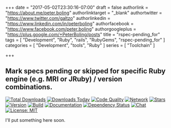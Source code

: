 +++
date = "2017-05-02T23:30:16-07:00"
draft = false
authorlink = "https://about.me/peter.boling"
authorlinktarget = "_blank"
authortwitter = "https://www.twitter.com/galtzo"
authorlinkedin = "https://www.linkedin.com/in/peterboling"
authorfacebook = "https://www.facebook.com/peter.boling"
authorgoogleplus = "https://plus.google.com/+PeterBoling/posts"
title = "rspec-pending_for"
tags = [ "Development", "Ruby", "rails", "RubyGems", "rspec-pending_for" ]
categories = [ "Development", "tools", "Ruby" ]
series = [ "Toolchain" ]

+++

## Mark specs pending or skipped for specific Ruby engine (e.g. MRI or JRuby) / version combinations.

[![Total Downloads](https://img.shields.io/gem/rt/rspec-pending_for.svg)](https://github.com/pboling/rspec-pending_for)
[![Downloads Today](https://img.shields.io/gem/rd/rspec-pending_for.svg)](https://github.com/pboling/rspec-pending_for)
[![Code Quality](https://img.shields.io/codeclimate/github/pboling/rspec-pending_for.svg)](https://codeclimate.com/github/pboling/rspec-pending_for)
[![Network](https://img.shields.io/github/forks/pboling/rspec-pending_for.svg?style=social)](https://github.com/pboling/rspec-pending_for/network)
[![Stars](https://img.shields.io/github/stars/pboling/rspec-pending_for.svg?style=social)](https://github.com/pboling/rspec-pending_for/stargazers)
[![Version](https://img.shields.io/gem/v/rspec-pending_for.svg)](https://rubygems.org/gems/rspec-pending_for)
[![Build](https://img.shields.io/travis/pboling/rspec-pending_for.svg)](https://travis-ci.org/pboling/rspec-pending_for)
[![Documentation](http://inch-ci.org/github/pboling/rspec-pending_for.svg)](http://inch-ci.org/github/pboling/rspec-pending_for)
[![Dependency Status](https://gemnasium.com/pboling/rspec-pending_for.svg)](https://gemnasium.com/pboling/rspec-pending_for)
[![Chat](https://img.shields.io/gitter/room/pboling/rspec-pending_for.svg)](https://gitter.im/pboling/rspec-pending_for)
[![License: MIT](https://img.shields.io/badge/License-MIT-yellow.svg)](https://opensource.org/licenses/MIT)

I'll put something here soon.
